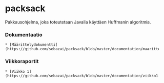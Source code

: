 # packsack

Pakkausohjelma, joka toteutetaan Javalla käyttäen Huffmanin algoritmia.

###  Dokumentaatio

	* [Määrittelydokumentti](https://github.com/sebazai/packsack/blob/master/documentation/maarittelydokumentti.md)


### Viikkoraportit

	* [Viikko 1](https://github.com/sebazai/packsack/blob/master/documentation/viikko1.md)
